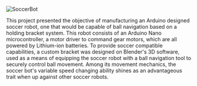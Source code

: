 ![SoccerBot](https://github.com/user-attachments/assets/87fe62a3-33fc-4d80-875d-300539af77b0)

This project presented the objective of manufacturing an Arduino designed soccer robot, one that would be capable of ball navigation based on a holding bracket system. This robot consists of an Arduino Nano microcontroller, a motor driver to command gear motors,
which are all powered by Lithium-ion batteries. To provide soccer compatible capabilities, a custom bracket was designed on Blender's 3D software, used as a means of equipping the soccer robot with a ball navigation tool to securely control ball movement.
Among its movement mechanics, the soccer bot's variable speed changing ability shines as an advantageous trait when up against other soccer robots.
